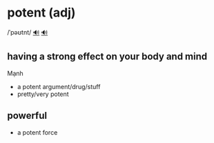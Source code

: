 # potent (adj)

/ˈpəʊtnt/ [🔊](https://www.oxfordlearnersdictionaries.com/media/english/uk_pron/p/pot/poten/potent__gb_1.mp3) [🔊](https://www.oxfordlearnersdictionaries.com/media/english/us_pron/p/pot/poten/potent__us_1.mp3)

## having a strong effect on your body and mind

Mạnh

- a potent argument/drug/stuff
- pretty/very potent

## powerful

- a potent force